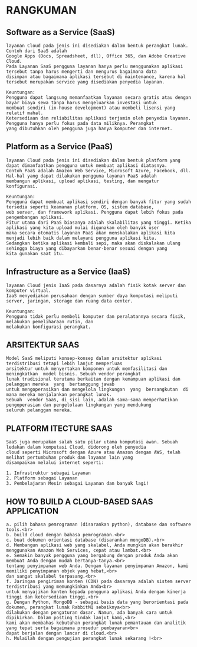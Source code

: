# RANGKUMAN

## Software as a Service (SaaS)
	layanan Cloud pada jenis ini disediakan dalam bentuk perangkat lunak. Contoh dari SaaS adalah 
	Google Apps (Docs, Spreadsheet, dll), Office 365, dan Adobe Creative Cloud.
	Pada Layanan SaaS pengguna layanan hanya perlu menggunakan aplikasi tersebut tanpa harus mengerti dan mengurus bagaimana data 
	disimpan atau bagaimana aplikasi tersebut di maintenance, karena hal tersebut merupakan service yang disediakan penyedia layanan.

	Keuntungan:
	Pengguna dapat langsung memanfaatkan layanan secara gratis atau dengan bayar biaya sewa tanpa harus mengeluarkan investasi untuk 
	membuat sendiri (in-house development) atau membeli lisensi yang relatif mahal.
	Ketersediaan dan reliabilitas aplikasi terjamin oleh penyedia layanan. Pengguna hanya perlu fokus pada data miliknya. Perangkat
	yang dibutuhkan oleh pengguna juga hanya komputer dan internet.


## Platform as a Service (PaaS)
	layanan Cloud pada jenis ini disediakan dalam bentuk platform yang dapat dimanfaatkan pengguna untuk membuat aplikasi diatasnya. 
	Contoh PaaS adalah Amazon Web Service, Microsoft Azure, Facebook, dll. Hal-hal yang dapat dilakukan pengguna layanan PaaS adalah 
	membangun aplikasi, upload aplikasi, testing, dan mengatur konfigurasi.

	Keuntungan:
	Pengguna dapat membuat aplikasi sendiri dengan banyak fitur yang sudah tersedia seperti keamanan platform, OS, sistem database, 
	web server, dan framework aplikasi. Pengguna dapat lebih fokus pada pengembangan aplikasi.
	Fitur utama dari PaaS biasanya adalah skalabilitas yang tinggi. Ketika aplikasi yang kita upload mulai digunakan oleh banyak user 
	maka secara otomatis layanan PaaS akan menskalakan aplikasi kita menjadi lebih baik dalam melayani pengguna aplikasi kita. 
	Sedangkan ketika aplikasi kembali sepi, maka akan diskalakan ulang sehingga biaya yang dibayarkan benar-benar sesuai dengan yang 
	kita gunakan saat itu.


## Infrastructure as a Service (IaaS)
	layanan Cloud jenis IaaS pada dasarnya adalah fisik kotak server dan komputer virtual. 
	IaaS menyediakan perusahaan dengan sumber daya komputasi meliputi server, jaringan, storage dan ruang data center.

	Keuntungan:
	Pengguna tidak perlu membeli komputer dan peralatannya secara fisik, melakukan pemeliharaan rutin, dan 
	melakukan konfigurasi perangkat.

## ARSITEKTUR SAAS

	Model SaaS meliputi konsep-konsep dalam arsitektur aplikasi terdistribusi tetapi lebih lanjut memperluas 
	arsitektur untuk menyertakan komponen untuk memfasilitasi dan meningkatkan  model bisnis. Sebuah vendor perangkat  
	lunak tradisional terutama berkaitan dengan kemampuan aplikasi dan pelanggan mereka  yang  bertanggung jawab  
	untuk mengoperasikan dan mengelola lingkungan  yang  bersangkutan  di  mana mereka menjalankan perangkat lunak. 
	Sebuah  vendor SaaS, di sisi lain, adalah sama-sama memperhatikan pengoperasian dan pengelolaan lingkungan yang mendukung 
	seluruh pelanggan mereka.

## PLATFORM ITECTURE SAAS

	SaaS juga merupakan salah satu pilar utama komputasi awan. Sebuah ledakan dalam komputasi Cloud, didorong oleh penyedia 
	cloud seperti Microsoft dengan Azure atau Amazon dengan AWS, telah melihat pertumbuhan produk dan layanan lain yang 
	disampaikan melalui internet seperti:

	1. Infrastruktur sebagai Layanan
	2. Platform sebagai Layanan
	3. Pembelajaran Mesin sebagai Layanan dan banyak lagi!

## HOW TO BUILD A CLOUD-BASED SAAS APPLICATION<br>
	a. pilih bahasa pemrograman (disarankan python), database dan software tools.<br>
	b. build cloud dengan bahasa pemrograman.<br>
	c. buat dokumen orientasi database (disarankan mongoDB).<br>
	d. Membangun aplikasi web yang skalabel, Anda mungkin akan berakhir menggunakan Amazon Web Services, cepat atau lambat.<br>
	e. Semakin banyak pengguna yang bergabung dengan produk Anda akan membuat Anda dengan mudah bertanya-tanya.<br>
	tentang penyimpanan web Anda. Dengan layanan penyimpanan Amazon, kami memiliki penyimpanan objek yang hebat,<br> 
	dan sangat skalabel terpasang.<br>
	f. Jaringan pengiriman konten (CDN) pada dasarnya adalah sistem server terdistribusi yang memungkinkan Anda<br> 
	untuk menyajikan konten kepada pengguna aplikasi Anda dengan kinerja tinggi dan ketersediaan tinggi.<br>
	g. Dengan Python, MongoDB - sebagai basis data yang berorientasi pada dokumen, perangkat lunak RabbitMQ sebaiknya<br> 
	dilakukan dengan pengaturan dasar. Namun, ada banyak cara untuk dipikirkan. Dalam posting tindak lanjut kami,<br>
	kami akan membahas kebutuhan perangkat lunak pemantauan dan analitik yang tepat serta bagaimana prosedur pembayaran<br> 
	dapat berjalan dengan lancar di cloud.<br>
	h. Mulailah dengan pengujian perangkat lunak sekarang !<br>

	

